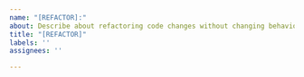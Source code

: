 ```yaml
---
name: "[REFACTOR]:"
about: Describe about refactoring code changes without changing behaviour
title: "[REFACTOR]"
labels: ''
assignees: ''

---
```



